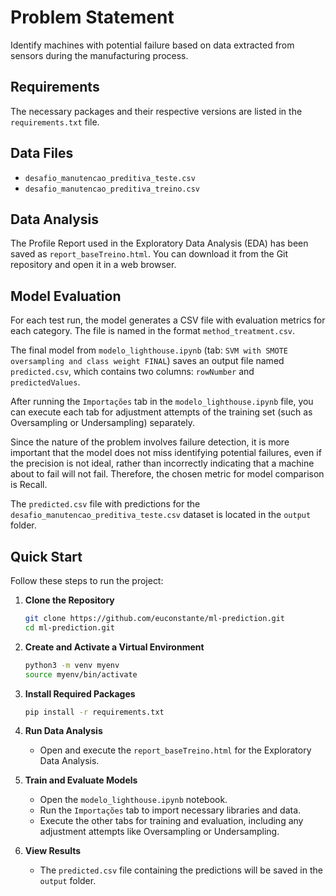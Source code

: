 # Problem Statement

Identify machines with potential failure based on data extracted from sensors during the manufacturing process.

## Requirements

The necessary packages and their respective versions are listed in the `requirements.txt` file.

## Data Files

- `desafio_manutencao_preditiva_teste.csv`
- `desafio_manutencao_preditiva_treino.csv`

## Data Analysis

The Profile Report used in the Exploratory Data Analysis (EDA) has been saved as `report_baseTreino.html`. You can download it from the Git repository and open it in a web browser.

## Model Evaluation

For each test run, the model generates a CSV file with evaluation metrics for each category. The file is named in the format `method_treatment.csv`.

The final model from `modelo_lighthouse.ipynb` (tab: `SVM with SMOTE oversampling and class weight FINAL`) saves an output file named `predicted.csv`, which contains two columns: `rowNumber` and `predictedValues`.

After running the `Importações` tab in the `modelo_lighthouse.ipynb` file, you can execute each tab for adjustment attempts of the training set (such as Oversampling or Undersampling) separately.

Since the nature of the problem involves failure detection, it is more important that the model does not miss identifying potential failures, even if the precision is not ideal, rather than incorrectly indicating that a machine about to fail will not fail. Therefore, the chosen metric for model comparison is Recall.

The `predicted.csv` file with predictions for the `desafio_manutencao_preditiva_teste.csv` dataset is located in the `output` folder.

## Quick Start

Follow these steps to run the project:

1. **Clone the Repository**

   ```bash
   git clone https://github.com/euconstante/ml-prediction.git
   cd ml-prediction.git
   ```

2. **Create and Activate a Virtual Environment**

   ```bash
   python3 -m venv myenv
   source myenv/bin/activate
   ```

3. **Install Required Packages**

   ```bash
   pip install -r requirements.txt
   ```

4. **Run Data Analysis**

   - Open and execute the `report_baseTreino.html` for the Exploratory Data Analysis.

5. **Train and Evaluate Models**

   - Open the `modelo_lighthouse.ipynb` notebook.
   - Run the `Importações` tab to import necessary libraries and data.
   - Execute the other tabs for training and evaluation, including any adjustment attempts like Oversampling or Undersampling.

6. **View Results**

   - The `predicted.csv` file containing the predictions will be saved in the `output` folder.

